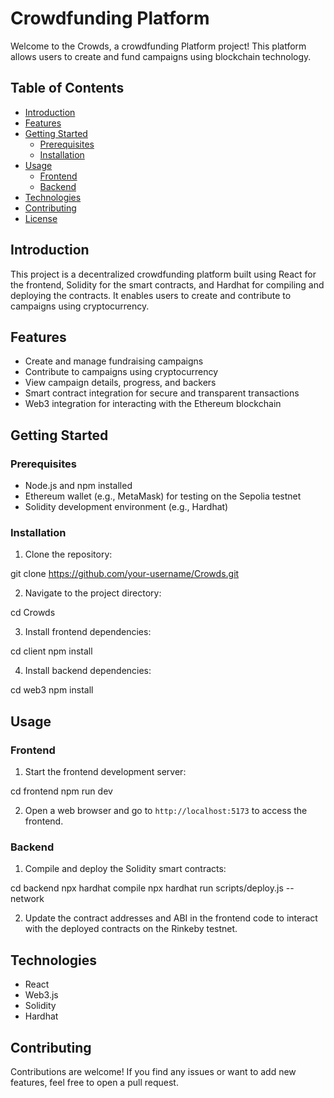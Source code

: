 # Crowdfunding Platform

Welcome to the Crowds, a crowdfunding Platform project! This platform allows users to create and fund campaigns using blockchain technology.

## Table of Contents

- [Introduction](#introduction)
- [Features](#features)
- [Getting Started](#getting-started)
  - [Prerequisites](#prerequisites)
  - [Installation](#installation)
- [Usage](#usage)
  - [Frontend](#frontend)
  - [Backend](#backend)
- [Technologies](#technologies)
- [Contributing](#contributing)
- [License](#license)

## Introduction

This project is a decentralized crowdfunding platform built using React for the frontend, Solidity for the smart contracts, and Hardhat for compiling and deploying the contracts. It enables users to create and contribute to campaigns using cryptocurrency.

## Features

- Create and manage fundraising campaigns
- Contribute to campaigns using cryptocurrency
- View campaign details, progress, and backers
- Smart contract integration for secure and transparent transactions
- Web3 integration for interacting with the Ethereum blockchain

## Getting Started

### Prerequisites

- Node.js and npm installed
- Ethereum wallet (e.g., MetaMask) for testing on the Sepolia testnet
- Solidity development environment (e.g., Hardhat)

### Installation

1. Clone the repository:


git clone https://github.com/your-username/Crowds.git


2. Navigate to the project directory:

cd Crowds


3. Install frontend dependencies:

cd client
npm install


4. Install backend dependencies:


cd web3
npm install


## Usage

### Frontend

1. Start the frontend development server:

cd frontend
npm run dev

2. Open a web browser and go to `http://localhost:5173` to access the frontend.

### Backend

1. Compile and deploy the Solidity smart contracts:


cd backend
npx hardhat compile
npx hardhat run scripts/deploy.js --network 


2. Update the contract addresses and ABI in the frontend code to interact with the deployed contracts on the Rinkeby testnet.

## Technologies

- React
- Web3.js
- Solidity
- Hardhat

## Contributing

Contributions are welcome! If you find any issues or want to add new features, feel free to open a pull request.
